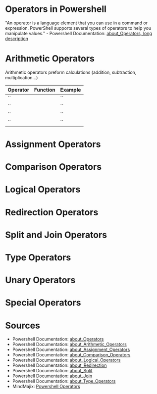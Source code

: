 # Operators in Powershell
"An operator is a language element that you can use in a command or expression. PowerShell supports several types of operators to help you manipulate values."
\- Powershell Documentation: [about\_Operators, long description](https://docs.microsoft.com/en-us/powershell/module/microsoft.powershell.core/about/about_operators?view=powershell-7.2#long-description)

# Arithmetic Operators
Arithmetic operators preform calculations (addition, subtraction, multiplication...)

| Operator | Function | Example | 
| -------- | -------- | ------- | 
| `` |  | `` |
| `` |  | `` |
| `` |  | `` |
| `` |  | `` |

# Assignment Operators

# Comparison Operators

# Logical Operators

# Redirection Operators

# Split and Join Operators

# Type Operators

# Unary Operators

# Special Operators

# Sources
- Powershell Documentation: [about\_Operators](https://docs.microsoft.com/en-us/powershell/module/microsoft.powershell.core/about/about_operators?view=powershell-7.2)
- Powershell Documentation: [about\_Arithmetic\_Operators](https://docs.microsoft.com/en-us/powershell/module/microsoft.powershell.core/about/about_arithmetic_operators?view=powershell-7.2)
- Powershell Documentation: [about\_Assignment\_Operators](https://docs.microsoft.com/en-us/powershell/module/microsoft.powershell.core/about/about_assignment_operators?view=powershell-7.2)
- Powershell Documentation: [about\_Comparison\_Operators](https://docs.microsoft.com/en-us/powershell/module/microsoft.powershell.core/about/about_comparison_operators?view=powershell-7.2)
- Powershell Documentation: [about\_Logical\_Operators](https://docs.microsoft.com/en-us/powershell/module/microsoft.powershell.core/about/about_logical_operators?view=powershell-7.2)
- Powershell Documentation: [about\_Redirection](https://docs.microsoft.com/en-us/powershell/module/microsoft.powershell.core/about/about_redirection?view=powershell-7.2)
- Powershell Documentation: [about\_Split](https://docs.microsoft.com/en-us/powershell/module/microsoft.powershell.core/about/about_split?view=powershell-7.2)
- Powershell Documentation: [about\_Join](https://docs.microsoft.com/en-us/powershell/module/microsoft.powershell.core/about/about_join?view=powershell-7.2)
- Powershell Documentation: [about\_Type_Operators](https://docs.microsoft.com/en-us/powershell/module/microsoft.powershell.core/about/about_type_operators?view=powershell-7.2)
- MindMajix: [Powershell Operators](https://mindmajix.com/powershell-operators)
